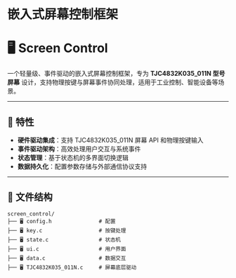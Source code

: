 # 嵌入式屏幕控制框架

# 🖥️ Screen Control

[](https://img.shields.io/badge/license-MIT-green)

[](https://img.shields.io/badge/version-1.0.0-green)

一个轻量级、事件驱动的嵌入式屏幕控制框架，专为 **TJC4832K035_011N 型号屏幕** 设计，支持物理按键与屏幕事件协同处理，适用于工业控制、智能设备等场景。

---

## 🌟 特性

- **硬件驱动集成**：支持 TJC4832K035_011N 屏幕 API 和物理按键输入
- **事件驱动架构**：高效处理用户交互与系统事件
- **状态管理**：基于状态机的多界面切换逻辑
- **数据持久化**：配置参数存储与外部通信协议支持

---

## 📂 文件结构

```
screen_control/
├── 🖥️ config.h               # 配置
├── 🖥️ key.c                  # 按键处理
├── 🖥️ state.c                # 状态机
├── 🖥️ ui.c                   # 用户界面
├── 🖥️ data.c                 # 数据交互
├── 🖥️ TJC4832K035_011N.c     # 屏幕底层驱动
```
